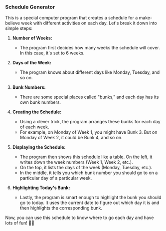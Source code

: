 ### Schedule Generator

This is a special computer program that creates a schedule for a make-believe week with different activities on each day. Let's break it down into simple steps:

1. **Number of Weeks:**
   - The program first decides how many weeks the schedule will cover. In this case, it's set to 6 weeks.

2. **Days of the Week:**
   - The program knows about different days like Monday, Tuesday, and so on.

3. **Bunk Numbers:**
   - There are some special places called "bunks," and each day has its own bunk numbers.

4. **Creating the Schedule:**
   - Using a clever trick, the program arranges these bunks for each day of each week.
   - For example, on Monday of Week 1, you might have Bunk 3. But on Monday of Week 2, it could be Bunk 4, and so on.

5. **Displaying the Schedule:**
   - The program then shows this schedule like a table. On the left, it writes down the week numbers (Week 1, Week 2, etc.).
   - On the top, it lists the days of the week (Monday, Tuesday, etc.).
   - In the middle, it tells you which bunk number you should go to on a particular day of a particular week.

6. **Highlighting Today's Bunk:**
   - Lastly, the program is smart enough to highlight the bunk you should go to today. It uses the current date to figure out which day it is and then highlights the corresponding bunk.

Now, you can use this schedule to know where to go each day and have lots of fun! 🌈📅
